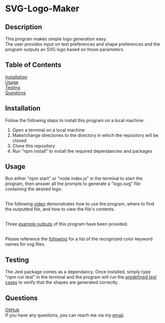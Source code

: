 # SVG-Logo-Maker

## Description

This program makes simple logo generation easy.<br>
The user provides input on text preferences and shape preferences and the program outputs an SVG logo based on those parameters.

## Table of Contents

[Installation](#installation)<br>
[Usage](#usage)<br>
[Testing](#testing)<br>
[Questions](#questions)

## Installation

Follow the following steps to install this program on a local machine:<br>
1. Open a terminal on a local machine<br>
2. Make/change directories to the directory in which the repository will be cloned<br>
3. Clone this repository<br>
4. Run "npm install" to install the required dependancies and packages

## Usage

Run either "npm start" or "node index.js" in the terminal to start the program, then answer all the prompts to generate a "logo.svg" file containing the desired logo.<br><br>

The following [video](https://drive.google.com/file/d/1gkNck1TnL4WdtPYfpHaJ5OI_bhuES54i/view) demonstrates how to use the program, where to find the outputted file, and how to view the file's contents.<br><br>

Three [example outputs](./examples/) of this program have been provided.<br><br>

Please reference the [following](https://www.w3.org/TR/SVG11/types.html#ColorKeywords) for a list of the recognized color keyword names for svg files.

## Testing

The Jest package comes as a dependancy. Once installed, simply type "npm run test" in the terminal and the program will run the [predefined test cases](./lib/shapes.test.js) to verify that the shapes are generated correctly.

## Questions

[GitHub](https://github.com/bhansi)<br>
If you have any questions, you can reach me via my [email](mailto:baljotshansi@gmail.com).
